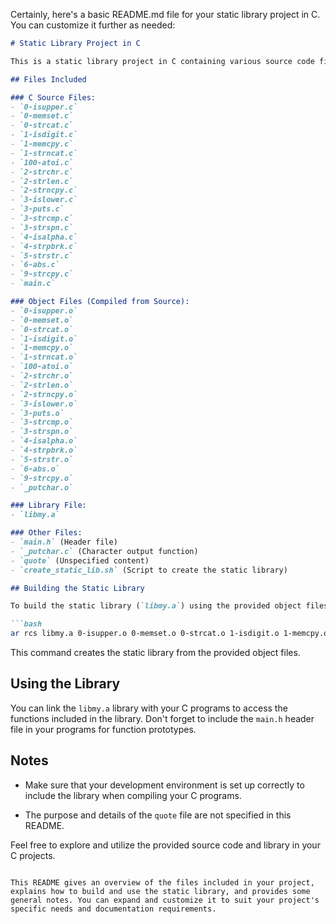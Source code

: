 Certainly, here's a basic README.md file for your static library project in C. You can customize it further as needed:

```markdown
# Static Library Project in C

This is a static library project in C containing various source code files and object files. The project includes functions for string manipulation and character checking. These files can be compiled and linked to create a static library (`libmy.a`) or used individually in C programs.

## Files Included

### C Source Files:
- `0-isupper.c`
- `0-memset.c`
- `0-strcat.c`
- `1-isdigit.c`
- `1-memcpy.c`
- `1-strncat.c`
- `100-atoi.c`
- `2-strchr.c`
- `2-strlen.c`
- `2-strncpy.c`
- `3-islower.c`
- `3-puts.c`
- `3-strcmp.c`
- `3-strspn.c`
- `4-isalpha.c`
- `4-strpbrk.c`
- `5-strstr.c`
- `6-abs.c`
- `9-strcpy.c`
- `main.c`

### Object Files (Compiled from Source):
- `0-isupper.o`
- `0-memset.o`
- `0-strcat.o`
- `1-isdigit.o`
- `1-memcpy.o`
- `1-strncat.o`
- `100-atoi.o`
- `2-strchr.o`
- `2-strlen.o`
- `2-strncpy.o`
- `3-islower.o`
- `3-puts.o`
- `3-strcmp.o`
- `3-strspn.o`
- `4-isalpha.o`
- `4-strpbrk.o`
- `5-strstr.o`
- `6-abs.o`
- `9-strcpy.o`
- `_putchar.o`

### Library File:
- `libmy.a`

### Other Files:
- `main.h` (Header file)
- `_putchar.c` (Character output function)
- `quote` (Unspecified content)
- `create_static_lib.sh` (Script to create the static library)

## Building the Static Library

To build the static library (`libmy.a`) using the provided object files, you can use the `ar` command. For example:

```bash
ar rcs libmy.a 0-isupper.o 0-memset.o 0-strcat.o 1-isdigit.o 1-memcpy.o 1-strncat.o 100-atoi.o 2-strchr.o 2-strlen.o 2-strncpy.o 3-islower.o 3-puts.o 3-strcmp.o 3-strspn.o 4-isalpha.o 4-strpbrk.o 5-strstr.o 6-abs.o 9-strcpy.o _putchar.o
```

This command creates the static library from the provided object files.

## Using the Library

You can link the `libmy.a` library with your C programs to access the functions included in the library. Don't forget to include the `main.h` header file in your programs for function prototypes.

## Notes

- Make sure that your development environment is set up correctly to include the library when compiling your C programs.

- The purpose and details of the `quote` file are not specified in this README.

Feel free to explore and utilize the provided source code and library in your C projects.
```

This README gives an overview of the files included in your project, explains how to build and use the static library, and provides some general notes. You can expand and customize it to suit your project's specific needs and documentation requirements.
